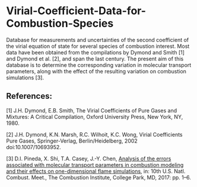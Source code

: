 # Virial-Coefficient-Data-for-Combustion-Species

Database for measurements and uncertainties of the second coefficient of the virial equation of state for several species of combustion interest. Most data have been obtained from the compilations by Dymond and Smith [1] and Dymond et al. [2], and span the last century. The present aim of this database is to determine the corresponding variation in molecular transport parameters, along with the effect of the resulting variation on combustion simulations [3]. 

## References: 

[1] J.H. Dymond, E.B. Smith, The Virial Coefficients of Pure Gases and Mixtures: A Critical Compilation, Oxford University Press, New York, NY, 1980.

[2] J.H. Dymond, K.N. Marsh, R.C. Wilhoit, K.C. Wong, Virial Coefficients Pure Gases, Springer-Verlag, Berlin/Heidelberg, 2002 doi:10.1007/10693952.

[3] D.I. Pineda, X. Shi, T.A. Casey, J.-Y. Chen, [Analysis of the errors associated with molecular transport parameters in combustion modeling and their effects on one-dimensional flame simulations](http://firebrand.me.berkeley.edu/papers/pinedaUSN2017transport.pdf), in: 10th U.S. Natl. Combust. Meet., The Combustion Institute, College Park, MD, 2017: pp. 1–6.
